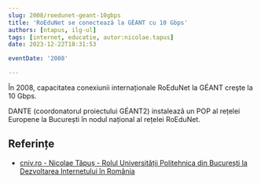 ```yaml
---
slug: 2008/roedunet-geant-10gbps
title: 'RoEduNet se conectează la GÉANT cu 10 Gbps'
authors: [ntapus, ilg-ul]
tags: [internet, educatie, autor:nicolae.tapus]
date: 2023-12-22T18:31:53

eventDate: '2008'

---
```


În 2008, capacitatea conexiunii internaționale RoEduNet
la GÉANT creşte la 10 Gbps.

<!-- truncate -->

DANTE (coordonatorul proiectului GÉANT2) instalează un POP al rețelei
Europene la București în nodul național al rețelei RoEduNet.

## Referințe

- [cniv.ro - Nicolae Tăpuș - Rolul Universității Politehnica din București la Dezvoltarea Internetului în România](https://cniv.ro/documents/26/CNIV_Volum_Aniversar_2023_-_Versiune_Online_DPxioQg.pdf)
